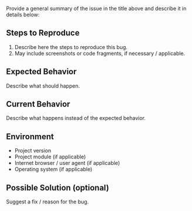 Provide a general summary of the issue in the title above and describe it in details below:

## Steps to Reproduce
1. Describe here the steps to reproduce this bug.
2. May include screenshots or code fragments, if necessary / applicable.

## Expected Behavior
Describe what should happen.

## Current Behavior
Describe what happens instead of the expected behavior.

## Environment
* Project version
* Project module (if applicable)
* Internet browser / user agent (if applicable)
* Operating system (if applicable)

## Possible Solution (optional)
Suggest a fix / reason for the bug.

